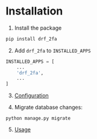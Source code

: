 # Installation

1. Install the package
```sh
pip install drf_2fa
```

2. Add `drf_2fa` to `INSTALLED_APPS`
```python
INSTALLED_APPS = [
    ...
    'drf_2fa',
    ...
]
```

3. [Configuration](./configuration.md)

4. Migrate database changes:
```
python manage.py migrate
```

5. [Usage](./usage.md)